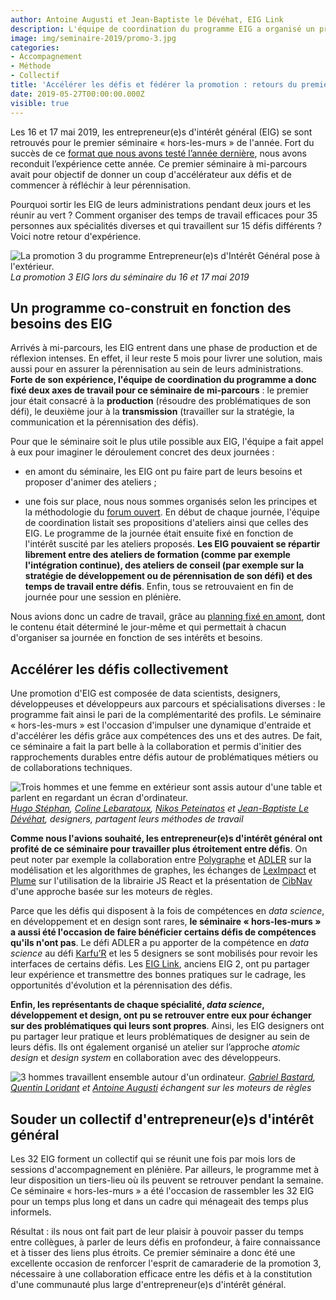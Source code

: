 ```yaml
---
author: Antoine Augusti et Jean-Baptiste le Dévéhat, EIG Link
description: L'équipe de coordination du programme EIG a organisé un premier séminaire « hors-les-mur s» pour la promotion 3. Pourquoi sortir les EIG de leurs administrations pendant deux jours et les réunir au vert ? Comment organiser des temps de travail efficaces pour 35 personnes aux spécialités diverses et qui travaillent sur 15 défis différents ?
image: img/seminaire-2019/promo-3.jpg
categories:
- Accompagnement
- Méthode
- Collectif
title: 'Accélérer les défis et fédérer la promotion : retours du premier séminaire « hors-les-murs » de la promotion EIG 3'
date: 2019-05-27T00:00:00.000Z
visible: true
---
```


Les 16 et 17 mai 2019, les entrepreneur(e)s d'intérêt général (EIG) se sont retrouvés pour le premier séminaire « hors-les-murs » de l'année. Fort du succès de ce [format que nous avons testé l’année dernière](/blog/retrospective-defis-eig2/), nous avons reconduit l’expérience cette année. Ce premier séminaire à mi-parcours avait pour objectif de donner un coup d'accélérateur aux défis et de commencer à réfléchir à leur pérennisation. 

Pourquoi sortir les EIG de leurs administrations pendant deux jours et les réunir au vert ? Comment organiser des temps de travail efficaces pour 35 personnes aux spécialités diverses et qui travaillent sur 15 défis différents ? Voici notre retour d'expérience.

![La promotion 3 du programme Entrepreneur(e)s d'Intérêt Général pose à l'extérieur.](/img/seminaire-2019/promo-3.jpg) _La promotion 3 EIG lors du séminaire du 16 et 17 mai 2019_

## Un programme co-construit en fonction des besoins des EIG 

Arrivés à mi-parcours, les EIG entrent dans une phase de production et de réflexion intenses. En effet, il leur reste 5 mois pour livrer une solution, mais aussi pour en assurer la pérennisation au sein de leurs administrations. **Forte de son expérience, l'équipe de coordination du programme a donc fixé deux axes de travail pour ce séminaire de mi-parcours** : le premier jour était consacré à la **production** (résoudre des problématiques de son défi), le deuxième jour à la **transmission** (travailler sur la stratégie, la communication et la pérennisation des défis). 

Pour que le séminaire soit le plus utile possible aux EIG, l'équipe a fait appel à eux pour imaginer le déroulement concret des deux journées :

- en amont du séminaire, les EIG ont pu faire part de leurs besoins et proposer d'animer des ateliers ;

- une fois sur place, nous nous sommes organisés selon les principes et la méthodologie du [forum ouvert](https://fr.wikipedia.org/wiki/M%C3%A9thodologie_Forum_Ouvert). En début de chaque journée, l'équipe de coordination listait ses propositions d'ateliers ainsi que celles des EIG. Le programme de la journée était ensuite fixé en fonction de l'intérêt suscité par les ateliers proposés. **Les EIG pouvaient se répartir librement entre des ateliers de formation (comme par exemple l'intégration continue), des ateliers de conseil (par exemple sur la stratégie de développement ou de pérennisation de son défi) et des temps de travail entre défis**. Enfin, tous se retrouvaient en fin de journée pour une session en plénière. 

Nous avions donc un cadre de travail, grâce au [planning fixé en amont](https://github.com/entrepreneur-interet-general/eig-link/blob/master/accompagnement.md#s%C3%A9minaire-hors-les-murs--1617-mai), dont le contenu était déterminé le jour-même et qui permettait à chacun d'organiser sa journée en fonction de ses intérêts et besoins.

## Accélérer les défis collectivement

Une promotion d'EIG est composée de data scientists, designers, développeuses et développeurs aux parcours et spécialisations diverses : le programme fait ainsi le pari de la complémentarité des profils. Le séminaire « hors-les-murs » est l'occasion d'impulser une dynamique d'entraide et d'accélérer les défis grâce aux compétences des uns et des autres. 
De fait, ce séminaire a fait la part belle à la collaboration et permis d'initier des rapprochements durables entre défis autour de problématiques métiers ou de collaborations techniques.

![Trois hommes et une femme en extérieur sont assis autour d'une table et parlent en regardant un écran d'ordinateur.](/img/seminaire-2019/designers.jpg) _[Hugo Stéphan](/personnes/hugo-stephan/), [Coline Lebaratoux](/personnes/coline-lebaratoux/), [Nikos Peteinatos](/personnes/nikos-peteinatos/) et [Jean-Baptiste Le Dévéhat](/personnes/jean-baptiste-le-devehat/), designers, partagent leurs méthodes de travail_

**Comme nous l'avions souhaité, les entrepreneur(e)s d'intérêt général ont profité de ce séminaire pour travailler plus étroitement entre défis**. On peut noter par exemple la collaboration entre [Polygraphe](/defis/polygraphe/) et [ADLER](/defis/adler/) sur la modélisation et les algorithmes de graphes, les échanges de [LexImpact](/defis/leximpact/) et [Plume](/defis/plume/) sur l'utilisation de la librairie JS React et la présentation de [CibNav](/defis/cibnav/) d'une approche basée sur les moteurs de règles. 

Parce que les défis qui disposent à la fois de compétences en _data science_, en développement et en design sont rares, **le séminaire « hors-les-murs » a aussi été l'occasion de faire bénéficier certains défis de compétences qu'ils n'ont pas**. Le défi ADLER a pu apporter de la compétence en _data science_ au défi [Karfu’R](/defis/karfur/) et  les 5 designers se sont mobilisés pour revoir les interfaces de certains défis. Les [EIG Link](/defis/eig-link/), anciens EIG 2, ont pu partager leur expérience et transmettre des bonnes pratiques sur le cadrage, les opportunités d'évolution et la pérennisation des défis. 

**Enfin, les représentants de chaque spécialité, _data science_, développement et design, ont pu se retrouver entre eux pour échanger sur des problématiques qui leurs sont propres**. Ainsi, les EIG designers ont pu partager leur pratique et leurs problématiques de designer au sein de leurs défis. Ils ont également organisé un atelier sur l’approche _atomic design_ et _design system_ en collaboration avec des développeurs.

![3 hommes travaillent ensemble autour d'un ordinateur.](/img/seminaire-2019/moteurs-regles.jpg) _[Gabriel Bastard](/personnes/gabriel-bastard/), [Quentin Loridant](/personnes/quentin-loridant/) et [Antoine Augusti](/personnes/antoine-augusti/) échangent sur les moteurs de règles_


## Souder un collectif d'entrepreneur(e)s d'intérêt général

Les 32 EIG forment un collectif qui se réunit une fois par mois lors de sessions d'accompagnement en plénière. Par ailleurs, le programme met à leur disposition un tiers-lieu où ils peuvent se retrouver pendant la semaine. Ce séminaire « hors-les-murs » a été l'occasion de rassembler les 32 EIG pour un temps plus long et dans un cadre qui ménageait des temps plus informels.  

Résultat : ils nous ont fait part de leur plaisir à pouvoir passer du temps entre collègues, à parler de leurs défis en profondeur, à faire connaissance et à tisser des liens plus étroits. Ce premier séminaire a donc été une excellente occasion de renforcer l'esprit de camaraderie de la promotion 3, nécessaire à une collaboration efficace entre les défis et à la constitution d'une communauté plus large d'entrepreneur(e)s d'intérêt général.
